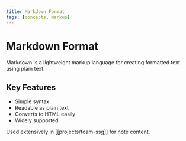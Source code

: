 ```yaml
---
title: Markdown Format
tags: [concepts, markup]
---
```


# Markdown Format

Markdown is a lightweight markup language for creating formatted text using plain text.

## Key Features

- Simple syntax
- Readable as plain text
- Converts to HTML easily
- Widely supported

Used extensively in [[projects/foam-ssg]] for note content.